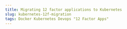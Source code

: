 ```yaml
---
title: Migrating 12 factor applications to Kubernetes
slug: kubernetes-12f-migration
tags: Docker Kubernetes Devops "12 Factor Apps"
---
```

